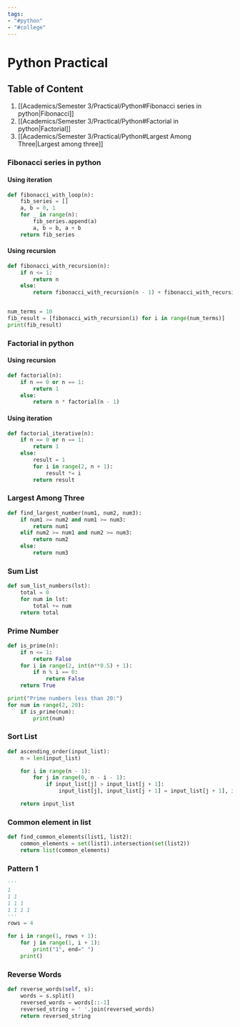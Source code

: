 ```yaml
---
tags:
- "#python"
- "#college"
---
```

# Python Practical
## Table of Content
1. [[Academics/Semester 3/Practical/Python#Fibonacci series in python|Fibonacci]]
2. [[Academics/Semester 3/Practical/Python#Factorial in python|Factorial]]
3. [[Academics/Semester 3/Practical/Python#Largest Among Three|Largest among three]]
### Fibonacci series in python
#### Using iteration
```python
def fibonacci_with_loop(n):
    fib_series = []
    a, b = 0, 1
    for _ in range(n):
        fib_series.append(a)
        a, b = b, a + b
    return fib_series
```
#### Using recursion
```python
def fibonacci_with_recursion(n):
    if n <= 1:
        return n
    else:
        return fibonacci_with_recursion(n - 1) + fibonacci_with_recursion(n - 2)


num_terms = 10
fib_result = [fibonacci_with_recursion(i) for i in range(num_terms)]
print(fib_result)

```

### Factorial in python
#### Using recursion

```python
def factorial(n):
    if n == 0 or n == 1:
        return 1
    else:
        return n * factorial(n - 1)
```
#### Using iteration
```python
def factorial_iterative(n):
    if n == 0 or n == 1:
        return 1
    else:
        result = 1
        for i in range(2, n + 1):
            result *= i
        return result
```
### Largest Among Three
```python
def find_largest_number(num1, num2, num3):
    if num1 >= num2 and num1 >= num3:
        return num1
    elif num2 >= num1 and num2 >= num3:
        return num2
    else:
        return num3
```
### Sum List
```python
def sum_list_numbers(lst):
    total = 0
    for num in lst:
        total += num
    return total
```
### Prime Number
```python
def is_prime(n):
    if n <= 1:
        return False
    for i in range(2, int(n**0.5) + 1):
        if n % i == 0:
            return False
    return True

print("Prime numbers less than 20:")
for num in range(2, 20):
    if is_prime(num):
        print(num)

```
### Sort List
```python
def ascending_order(input_list):
    n = len(input_list)

    for i in range(n - 1):
        for j in range(0, n - i - 1):
            if input_list[j] > input_list[j + 1]:
                input_list[j], input_list[j + 1] = input_list[j + 1], input_list[j]

    return input_list
```
### Common element in list
```python
def find_common_elements(list1, list2):
    common_elements = set(list1).intersection(set(list2))
    return list(common_elements)
```
### Pattern 1
```python
'''
1
1 1 
1 1 1
1 1 1 1
'''
rows = 4 

for i in range(1, rows + 1):
    for j in range(1, i + 1):
        print("1", end=" ")
    print()

```
### Reverse Words 
```python
def reverse_words(self, s):
    words = s.split()
    reversed_words = words[::-1]
    reversed_string = ' '.join(reversed_words)
    return reversed_string
```